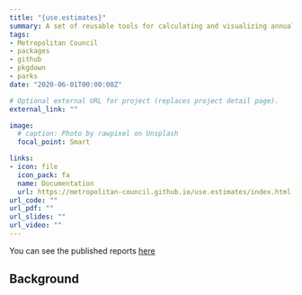 ```yaml
---
title: "{use.estimates}"
summary: A set of reusable tools for calculating and visualizing annual regional parks use estimates
tags:
- Metropolitan Council
- packages
- github
- pkgdown
- parks
date: "2020-06-01T00:00:00Z"

# Optional external URL for project (replaces project detail page).
external_link: ""

image:
  # caption: Photo by rawpixel on Unsplash
  focal_point: Smart

links:
- icon: file
  icon_pack: fa
  name: Documentation
  url: https://metropolitan-council.github.io/use.estimates/index.html
url_code: ""
url_pdf: ""
url_slides: ""
url_video: ""
---
```


You can see the published reports [here](https://metrocouncil.org/Parks/Research/Annual-Use-Estimates.aspx) 

## Background




